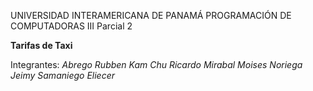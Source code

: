 UNIVERSIDAD INTERAMERICANA DE PANAMÁ
PROGRAMACIÓN DE COMPUTADORAS III
Parcial 2

**Tarifas de Taxi**

Integrantes:
*Abrego Rubben*
*Kam Chu Ricardo*
*Mirabal Moises*
*Noriega Jeimy*
*Samaniego Eliecer*
